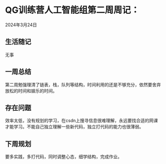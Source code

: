 # QG训练营人工智能组第二周周记：
2024年3月24日

## 生活随记

无事

## 一周总结

第二周勉强理清了链表，栈，队列等结构，时间利用的还是不够充分，依然要舍弃放松的时间和娱乐的时间。

## 存在问题

效率太低，没有规划的学习，在csdn上搜寻信息很难理解，永远要找合适的网课才能学习。不能自己独立理解一些新代码，独立打代码的能力也很薄弱。

## 下周规划

要多实践，多打代码，同时调整心态，细学结构，完成作业。

